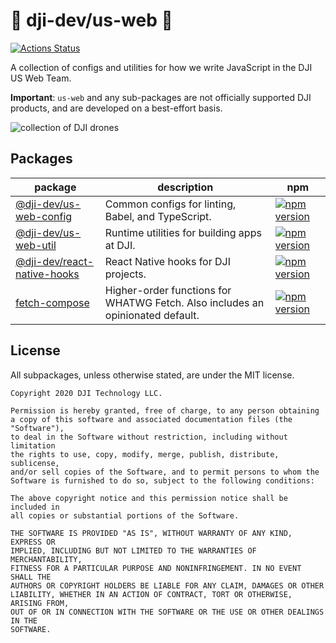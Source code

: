 # :helicopter: dji-dev/us-web :helicopter:

[![Actions Status](https://github.com/dji-dev/us-web/workflows/CI/badge.svg)](https://github.com/dji-dev/us-web/actions)

A collection of configs and utilities for how we write JavaScript in the DJI US Web Team.

**Important**: `us-web` and any sub-packages are not officially supported DJI products, and are developed on a best-effort basis.

![collection of DJI drones](https://images.unsplash.com/photo-1573500801489-b2c2b71f8ae5?ixlib=rb-1.2.1&ixid=eyJhcHBfaWQiOjEyMDd9&auto=format&fit=crop&w=1934&q=80)

## Packages

|package|description|npm|
|-------|-----------|---|
|[@dji-dev/us-web-config](packages/us-web-config)|Common configs for linting, Babel, and TypeScript.|[![npm version](https://badge.fury.io/js/%40dji-dev%2Fus-web-config.svg)](https://badge.fury.io/js/%40dji-dev%2Fus-web-config)|
|[@dji-dev/us-web-util](packages/us-web-util)|Runtime utilities for building apps at DJI.|[![npm version](https://badge.fury.io/js/%40dji-dev%2Fus-web-util.svg)](https://badge.fury.io/js/%40dji-dev%2Fus-web-util)|
|[@dji-dev/react-native-hooks](packages/react-native-hooks)|React Native hooks for DJI projects.|[![npm version](https://badge.fury.io/js/%40dji-dev%2Freact-native-hooks.svg)](https://badge.fury.io/js/%40dji-dev%2Freact-native-hooks)|
|[fetch-compose](packages/fetch-compose)|Higher-order functions for WHATWG Fetch. Also includes an opinionated default.|[![npm version](https://badge.fury.io/js/fetch-compose.svg)](https://badge.fury.io/js/fetch-compose)|

## License

All subpackages, unless otherwise stated, are under the MIT license.

```
Copyright 2020 DJI Technology LLC.

Permission is hereby granted, free of charge, to any person obtaining
a copy of this software and associated documentation files (the "Software"),
to deal in the Software without restriction, including without limitation
the rights to use, copy, modify, merge, publish, distribute, sublicense,
and/or sell copies of the Software, and to permit persons to whom the
Software is furnished to do so, subject to the following conditions:

The above copyright notice and this permission notice shall be included in
all copies or substantial portions of the Software.

THE SOFTWARE IS PROVIDED "AS IS", WITHOUT WARRANTY OF ANY KIND, EXPRESS OR
IMPLIED, INCLUDING BUT NOT LIMITED TO THE WARRANTIES OF MERCHANTABILITY,
FITNESS FOR A PARTICULAR PURPOSE AND NONINFRINGEMENT. IN NO EVENT SHALL THE
AUTHORS OR COPYRIGHT HOLDERS BE LIABLE FOR ANY CLAIM, DAMAGES OR OTHER
LIABILITY, WHETHER IN AN ACTION OF CONTRACT, TORT OR OTHERWISE, ARISING FROM,
OUT OF OR IN CONNECTION WITH THE SOFTWARE OR THE USE OR OTHER DEALINGS IN THE
SOFTWARE.
```
